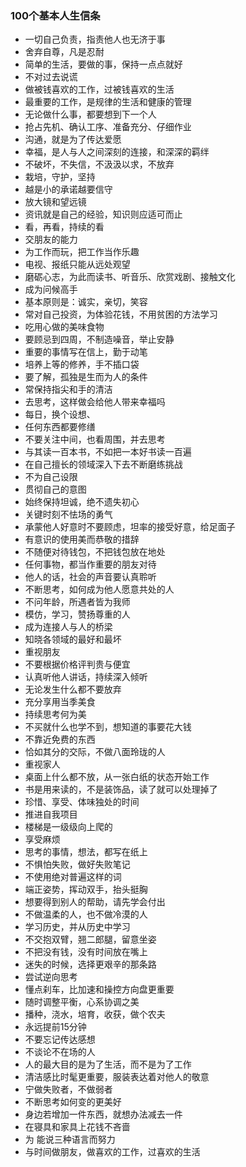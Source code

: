 ### 100个基本人生信条

- 一切自己负责，指责他人也无济于事
- 舍弃自尊，凡是忍耐
- 简单的生活，要做的事，保持一点点就好
- 不对过去说谎
- 做被钱喜欢的工作，过被钱喜欢的生活
- 最重要的工作，是规律的生活和健康的管理
- 无论做什么事，都要想到下一个人
- 抢占先机、确认工序、准备充分、仔细作业
- 沟通，就是为了传达爱愿
- 幸福，是人与人之间深刻的连接，和深深的羁绊
- 不破坏，不失信，不汲汲以求，不放弃
- 栽培，守护，坚持
- 越是小的承诺越要信守
- 放大镜和望远镜
- 资讯就是自己的经验，知识则应适可而止
- 看，再看，持续的看
- 交朋友的能力
- 为工作而玩，把工作当作乐趣
- 电视、报纸只能从远处观望
- 磨砺心志，为此而读书、听音乐、欣赏戏剧、接触文化
- 成为问候高手
- 基本原则是：诚实，亲切，笑容
- 常对自己投资，为体验花钱，不用贫困的方法学习
- 吃用心做的美味食物
- 要顾忌到四周，不制造噪音，举止安静
- 重要的事情写在信上，勤于动笔
- 培养上等的修养，手不插口袋
- 要了解，孤独是生而为人的条件
- 常保持指尖和手的清洁
- 去思考，这样做会给他人带来幸福吗
- 每日，换个设想、
- 任何东西都要修缮
- 不要关注中间，也看周围，并去思考
- 与其读一百本书，不如把一本好书读一百遍
- 在自己擅长的领域深入下去不断磨练挑战
- 不为自己设限
- 贯彻自己的意图
- 始终保持坦诚，绝不遗失初心
- 关键时刻不怯场的勇气
- 承蒙他人好意时不要顾虑，坦率的接受好意，给足面子
- 有意识的使用美而恭敬的措辞
- 不随便对待钱包，不把钱包放在地处
- 任何事物，都当作重要的朋友对待
- 他人的话，社会的声音要认真聆听
- 不断思考，如何成为他人愿意共处的人
- 不问年龄，所遇者皆为我师
- 模仿，学习，赞扬尊重的人
- 成为连接人与人的桥梁
- 知晓各领域的最好和最坏
- 重视朋友
- 不要根据价格评判贵与便宜
- 认真听他人讲话，持续深入倾听
- 无论发生什么都不要放弃
- 充分享用当季美食
- 持续思考何为美
- 不买就什么也学不到，想知道的事要花大钱
- 不靠近免费的东西
- 恰如其分的交际，不做八面玲珑的人
- 重视家人
- 桌面上什么都不放，从一张白纸的状态开始工作
- 书是用来读的，不是装饰品，读了就可以处理掉了
- 珍惜、享受、体味独处的时间
- 推进自我项目
- 楼梯是一级级向上爬的
- 享受麻烦
- 思考的事情，想法，都写在纸上
- 不惧怕失败，做好失败笔记
- 不使用绝对普遍这样的词
- 端正姿势，挥动双手，抬头挺胸
- 想要得到别人的帮助，请先学会付出
- 不做温柔的人，也不做冷漠的人
- 学习历史，并从历史中学习
- 不交抱双臂，翘二郎腿，留意坐姿
- 不把没有钱，没有时间放在嘴上
- 迷失的时候，选择更艰辛的那条路
- 尝试逆向思考
- 懂点刹车，比加速和操控方向盘更重要
- 随时调整平衡，心系协调之美
- 播种，浇水，培育，收获，做个农夫
- 永远提前15分钟
- 不要忘记传达感想
- 不谈论不在场的人
- 人的最大目的是为了生活，而不是为了工作
- 清洁感比时髦更重要，服装表达着对他人的敬意
- 宁做失败者，不做弱者
- 不断思考如何变的更美好
- 身边若增加一件东西，就想办法减去一件
- 在寝具和家具上花钱不吝啬
- 为 能说三种语言而努力
- 与时间做朋友，做喜欢的工作，过喜欢的生活
